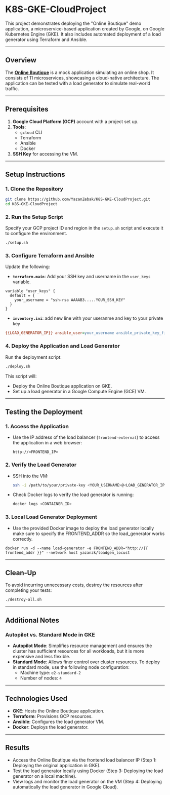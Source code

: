 
# K8S-GKE-CloudProject

This project demonstrates deploying the "Online Boutique" demo application, a microservice-based application created by Google, on Google Kubernetes Engine (GKE). It also includes automated deployment of a load generator using Terraform and Ansible.



---

## Overview

The [**Online Boutique**](https://github.com/GoogleCloudPlatform/microservices-demo/) is a mock application simulating an online shop. It consists of 11 microservices, showcasing a cloud-native architecture. The application can be tested with a load generator to simulate real-world traffic.

---

## Prerequisites

1. **Google Cloud Platform (GCP)** account with a project set up.
2. **Tools**:
   - `gcloud` CLI
   - Terraform
   - Ansible
   - Docker
3. **SSH Key** for accessing the VM.

---

## Setup Instructions

### 1. Clone the Repository
```bash
git clone https://github.com/YazanZebak/K8S-GKE-CloudProject.git
cd K8S-GKE-CloudProject
```

### 2. Run the Setup Script
Specify your GCP project ID and region in the `setup.sh` script and execute it to configure the environment.
```bash
./setup.sh
```

### 3. Configure Terraform and Ansible
Update the following:

- **`terraform.main`**: Add your SSH key and username in the `user_keys` variable.
```hcl
variable "user_keys" {
  default = {
    your_username = "ssh-rsa AAAAB3.....YOUR_SSH_KEY"
  }
}

```

- **`inventory.ini`**: add new line with your useranme and key to your private key
```ini
{{LOAD_GENERATOR_IP}} ansible_user=your_username ansible_private_key_file=/path/to/ssh/private/key FRONTEND_ADDR={{FRONTEND_ADDR}}
```


### 4. Deploy the Application and Load Generator
Run the deployment script:
```bash
./deploy.sh
```

This script will:
- Deploy the Online Boutique application on GKE.
- Set up a load generator in a Google Compute Engine (GCE) VM.

---

## Testing the Deployment

### 1. Access the Application
- Use the IP address of the load balancer (`frontend-external`) to access the application in a web browser:
  ```
  http://<FRONTEND_IP>
  ```

### 2. Verify the Load Generator
- SSH into the VM:
  ```bash
  ssh -i /path/to/your/private-key <YOUR_USERNAME>@<LOAD_GENERATOR_IP>
  ```
- Check Docker logs to verify the load generator is running:
  ```bash
  docker logs <CONTAINER_ID>
  ```

### 3. Local Load Generator Deployment
- Use the provided Docker image to deploy the load generator locally make sure to specify the FRONTEND_ADDR so the load_generator works correctly.
```
docker run -d --name load-generator -e FRONTEND_ADDR="http://{{ frontend_addr }}" --network host yazanzk/loadgen_locust
```

---

## Clean-Up

To avoid incurring unnecessary costs, destroy the resources after completing your tests:
```bash
./destroy-all.sh
```

---

## Additional Notes

### Autopilot vs. Standard Mode in GKE
- **Autopilot Mode**: Simplifies resource management and ensures the cluster has sufficient resources for all workloads, but it is more expensive and less flexible.
- **Standard Mode**: Allows finer control over cluster resources. To deploy in standard mode, use the following node configuration:
  - Machine type: `e2-standard-2`
  - Number of nodes: `4`

---

## Technologies Used

- **GKE**: Hosts the Online Boutique application.
- **Terraform**: Provisions GCP resources.
- **Ansible**: Configures the load generator VM.
- **Docker**: Deploys the load generator.

---

## Results

- Access the Online Boutique via the frontend load balancer IP (Step 1: Deploying the original application in GKE).
- Test the load generator locally using Docker (Step 3: Deploying the load generator on a local machine).
- View logs and monitor the load generator on the VM (Step 4: Deploying automatically the load generator in Google Cloud).

